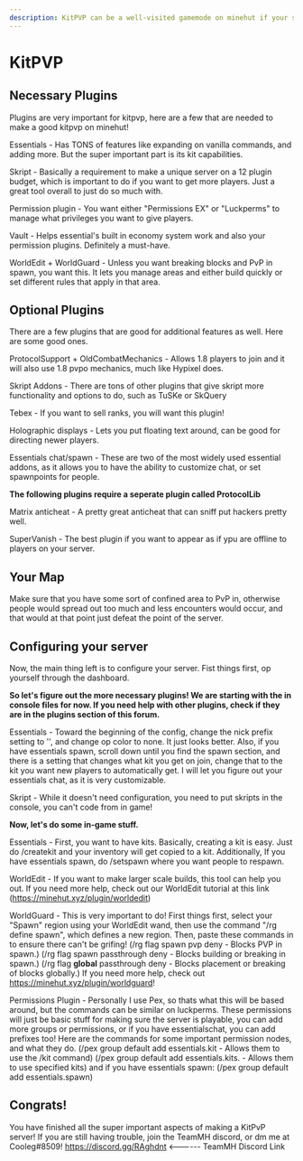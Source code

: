 ```yaml
---
description: KitPVP can be a well-visited gamemode on minehut if your server is well made. Here are some tips for making one!
---
```


# KitPVP

## Necessary Plugins

Plugins are very important for kitpvp, here are a few that are needed to make a good kitpvp on minehut!

Essentials - Has TONS of features like expanding on vanilla commands, and adding more. But the super important part is its kit capabilities.

Skript - Basically a requirement to make a unique server on a 12 plugin budget, which is important to do if you want to get more players. Just a great tool overall to just do so much with.

Permission plugin - You want either "Permissions EX" or "Luckperms" to manage what privileges you want to give players.

Vault - Helps essential's built in economy system work and also your permission plugins. Definitely a must-have.

WorldEdit + WorldGuard - Unless you want breaking blocks and PvP in spawn, you want this. It lets you manage areas and either build quickly or set different rules that apply in that area.

## Optional Plugins

There are a few plugins that are good for additional features as well. Here are some good ones.

ProtocolSupport + OldCombatMechanics - Allows 1.8 players to join and it will also use 1.8 pvpo mechanics, much like Hypixel does.

Skript Addons - There are tons of other plugins that give skript more functionality and options to do, such as TuSKe or SkQuery

Tebex - If you want to sell ranks, you will want this plugin!

Holographic displays - Lets you put floating text around, can be good for directing newer players.

Essentials chat/spawn - These are two of the most widely used essential addons, as it allows you to have the ability to customize chat, or set spawnpoints for people.

**The following plugins require a seperate plugin called ProtocolLib**

Matrix anticheat - A pretty great anticheat that can sniff put hackers pretty well. 

SuperVanish - The best plugin if you want to appear as if ypu are offline to players on your server.

## Your Map

Make sure that you have some sort of confined area to PvP in, otherwise people would spread out too much and less encounters would occur, and that would at that point just defeat the point of the server.

## Configuring your server

Now, the main thing left is to configure your server. Fist things first, op yourself through the dashboard.

**So let's figure out the more necessary plugins! We are starting with the in console files for now. If you need help with other plugins, check if they are in the plugins section of this forum.**

Essentials - Toward the beginning of the config, change the nick prefix setting to '', and change op color to none. It just looks better. Also, if you have essentials spawn, scroll down until you find the spawn section, and there is a setting that changes what kit you get on join, change that to the kit you want new players to automatically get. I will let you figure out your essentials chat, as it is very customizable.

Skript - While it doesn't need configuration, you need to put skripts in the console, you can't code from in game!

**Now, let's do some in-game stuff.**

Essentials - First, you want to have kits. Basically, creating a kit is easy. Just do /createkit <kit name> <cooldown in seconds> and your inventory will get copied to a kit. Additionally, If you have essentials spawn, do /setspawn where you want people to respawn.

WorldEdit - If you want to make larger scale builds, this tool can help you out. If you need more help, check out our WorldEdit tutorial at this link (https://minehut.xyz/plugin/worldedit)

WorldGuard - This is very important to do! First things first, select your "Spawn" region using your WorldEdit wand, then use the command "/rg define spawn", which defines a new region. Then, paste these commands in to ensure there can't be grifing! (/rg flag spawn pvp deny - Blocks PVP in spawn.) (/rg flag spawn passthrough deny - Blocks building or breaking in spawn.) (/rg flag __global__ passthrough deny - Blocks placement or breaking of blocks globally.) If you need more help, check out https://minehut.xyz/plugin/worldguard!

Permissions Plugin - Personally I use Pex, so thats what this will be based around, but the commands can be similar on luckperms. These permissions will just be basic stuff for making sure the server is playable, you can add more groups or permissions, or if you have essentialschat, you can add prefixes too! Here are the commands for some important permission nodes, and what they do. (/pex group default add essentials.kit - Allows them to use the /kit command) (/pex group default add essentials.kits.<Name of kit you want to give permissions to here> - Allows them to use specified kits) and if you have essentials spawn: (/pex group default add essentials.spawn)
  
## Congrats!
You have finished all the super important aspects of making a KitPvP server! If you are still having trouble, join the TeamMH discord, or dm me at Cooleg#8509!
https://discord.gg/RAghdnt <------ TeamMH Discord Link
